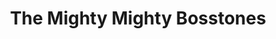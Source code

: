 ---
title: "The Mighty Mighty Bosstones"
summary: "The Mighty Mighty Bosstones were an American ska punk band from Boston, Massachusetts, formed in 1983. From the band's inception, lead vocalist Dicky Barrett, bassist Joe Gittleman, tenor saxophonist Tim \"Johnny Vegas\" Burton and dancer Ben Carr remained constant members. The band's final line-up also included drummer Joe Sirois, saxophonist Leon Silva, guitarist Lawrence Katz, keyboardist John Goetchius, and trombonist Chris Rhodes.
The Bosstones are often credited as one of the progenitors of the genre of ska punk and the creators of its subgenre ska-core, which mixes elements of ska with hardcore punk. Starting with the release of their 1989 debut Devil's Night Out, the band toured and recorded extensively throughout the 1990s, becoming influential in the development of the American third-wave ska scene and was one of the first bands to popularize the genre in the musical mainstream. They reached their commercial peak with their platinum-selling 1997 album Let's Face It and its hit single \"The Impression That I Get\". The band was also notable for being featured in the 1995 film Clueless as the frat party house band. The band had released seven studio albums, three EPs and a live album by the time they announced a hiatus in December 2003. In 2007, the Bosstones reunited to resume recording and touring, and released four more studio albums between 2009 and 2021. From 1994 to 2002, and again from 2007 to 2019, they hosted the annual Hometown Throwdown music festival, held annually around Christmas time in Cambridge and later Boston.
On January 27, 2022, the band announced their disbandment."
image: "the-mighty-mighty-bosstones.jpg"
apple_music_artist_url: "https://music.apple.com/gb/artist/the-mighty-mighty-bosstones/118161"
wikipedia_url: "https://en.wikipedia.org/wiki/The_Mighty_Mighty_Bosstones"
---
